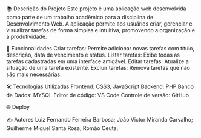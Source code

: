 📚 Descrição do Projeto
Este projeto é uma aplicação web desenvolvida como parte de um trabalho acadêmico para a disciplina de Desenvolvimento Web. A aplicação permite aos usuários criar, gerenciar e visualizar tarefas de forma simples e intuitiva, promovendo a organização e a produtividade.

🚀 Funcionalidades
Criar tarefas: Permite adicionar novas tarefas com título, descrição, data de vencimento e status.
Listar tarefas: Exibe todas as tarefas cadastradas em uma interface amigável.
Editar tarefas: Atualize a situação de uma tarefa existente.
Excluir tarefas: Remova tarefas que não são mais necessárias.

🛠️ Tecnologias Utilizadas
Frontend:
CSS3, JavaScript
Backend: PHP
Banco de Dados: MYSQL
Editor de código: VS Code
Controle de versão: GitHub

🌐 Deploy
  


✍️ Autores
Luiz Fernando Ferreira Barbosa;
João Victor Miranda Carvalho;
Guilherme Miguel Santa Rosa;
Romão Ceuta;
